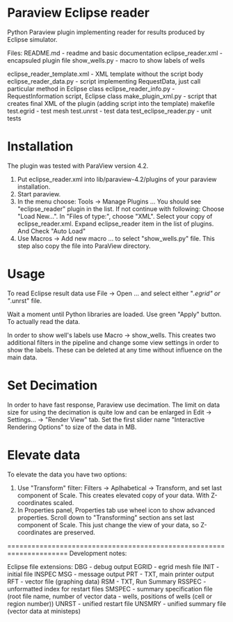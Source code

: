 Paraview Eclipse reader
=======================

Python Paraview plugin implementing reader for results produced by Eclipse simulator.

Files:
  README.md - readme and basic documentation
  eclipse_reader.xml - encapsuled plugin file
  show_wells.py - macro to show labels of wells
  
  eclipse_reader_template.xml - XML template without the script body
  eclipse_reader_data.py - script implementing RequestData, just call particular method in Eclipse class
  eclipse_reader_info.py - RequestInformation script, Eclipse class
  make_plugin_xml.py - script that creates final XML of the plugin (adding script into the template)
  makefile
  test.egrid - test mesh
  test.unrst - test data
  test_eclipse_reader.py - unit tests

Installation
============

The plugin was tested with ParaView version 4.2.
1) Put eclipse_reader.xml into lib/paraview-4.2/plugins of your 
   paraview installation.
2) Start paraview.
3) In the menu choose:  Tools -> Manage Plugins ... 
   You should see "eclipse_reader" plugin in the list. 
   If not continue with following:
   Choose "Load New...".
   In "Files of type:", choose "XML".
   Select your copy of eclipse_reader.xml.
   Expand eclipse_reader item in the list of plugins. And
   Check "Auto Load"
4) Use Macros -> Add new macro ... to select "show_wells.py" file.
   This step also copy the file into ParaView directory.

Usage
=====
To read Eclipse result data use File -> Open ...
and select either "*.egrid" or "*.unrst" file. 

Wait a moment until Python libraries are loaded. 
Use green "Apply" button. To actually read the data.

In order to show well's labels use Macro -> show_wells. 
This creates two additional filters in the pipeline and change some 
view settings in order to show the labels. These can be deleted at any time
without influence on the main data.

Set Decimation
==============
In order to have fast response, Paraview use decimation. The limit on data size 
for using the decimation is quite low and can be enlarged in 
Edit -> Settings... -> "Render View" tab.
Set the first slider name "Interactive Rendering Options" to size of the data in MB.

Elevate data
============
To elevate the data you have two options:
1) Use "Transform" filter: Filters -> Aplhabetical -> Transform, and set last component of Scale.
   This creates elevated copy of your data. With Z-coordinates scaled.
2) In Properties panel, Properties tab use wheel icon to show advanced properties.
   Scroll down to "Transforming" section ans set last component of Scale.
   This just change the view of your data, so Z-coordinates are preserved.


=====================================================================
Development notes:

Eclipse file extensions:
DBG - debug output
EGRID - egrid mesh file
INIT - initial file
INSPEC
MSG - message output
PRT - TXT, main printer output
RFT - vector file (graphing data)
RSM - TXT, Run Summary
RSSPEC - unformatted index for restart files
SMSPEC - summary specification file
         (root file name, number of vector data - wells, positions of wells (cell or region number))
UNRST - unified restart file
UNSMRY - unified summary file (vector data at ministeps)
